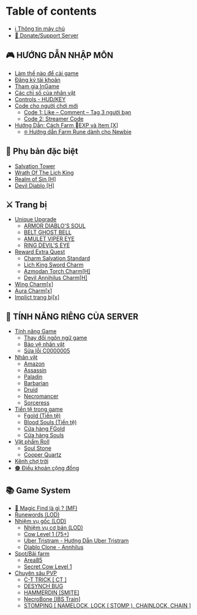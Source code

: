 # Table of contents

* [ℹ️ Thông tin máy chủ](README.md)
* [🤝 Donate/Support Server](join-d2vn/donate.md)

## 🎮 HƯỚNG DẪN NHẬP MÔN <a href="#join-d2vn" id="join-d2vn"></a>

* [Làm thế nào để cài game](join-d2vn/installation.md)
* [Đăng ký tài khoản](join-d2vn/first-time-joining-the-game.md)
* [Tham gia InGame](join-d2vn/tham-gia-ingame.md)
* [Các chỉ số của nhân vật](join-d2vn/cac-chi-so-cua-nhan-vat.md)
* [Controls - HUD/KEY](join-d2vn/menu-tools-interface-and-features.md)
* [Code cho người chơi mới](join-d2vn/code-cho-nguoi-choi-moi/README.md)
  * [Code 1: Like – Comment – Tag 3 người bạn](join-d2vn/code-cho-nguoi-choi-moi/code-1-like-comment-tag-3-nguoi-ban.md)
  * [Code 2: Streamer Code](join-d2vn/code-cho-nguoi-choi-moi/code-2-streamer-code.md)
* [Hướng Dẫn: Cách Farm EXP và Item \[X\]](join-d2vn/huong-dan-cach-farm-exp-va-item-x/README.md)
  * [🔯 Hướng dẫn Farm Rune dành cho Newbie](join-d2vn/huong-dan-cach-farm-exp-va-item-x/huong-dan-farm-rune-danh-cho-newbie.md)

## 🦕 Phụ bản đặc biệt

* [Salvation Tower](phu-ban-dac-biet/salvation-tower.md)
* [Wrath Of The Lich King](phu-ban-dac-biet/wrath-of-the-lich-king.md)
* [Realm of Sin \[H\]](phu-ban-dac-biet/realm-of-sin-h.md)
* [Devil Diablo \[H\]](phu-ban-dac-biet/devil-diablo-h.md)

## ⚔️ Trang bị

* [Unique Upgrade](trang-bi/unique-upgrade/README.md)
  * [ARMOR DIABLO'S SOUL](trang-bi/unique-upgrade/armor-diablos-soul.md)
  * [BELT GHOST BELL](trang-bi/unique-upgrade/belt-ghost-bell.md)
  * [AMULET VIPER EYE](trang-bi/unique-upgrade/amulet-viper-eye.md)
  * [RING DEVIL'S EYE](trang-bi/unique-upgrade/ring-devils-eye.md)
* [Reward Extra Quest](wiki/reward-extra-quest/README.md)
  * [Charm Salvation Standard](trang-bi/reward-extra-quest/salvation-standard-charm.md)
  * [Lich King Sword Charm](trang-bi/reward-extra-quest/lich-king-sword-charm.md)
  * [Azmodan Torch Charm\[H\]](trang-bi/reward-extra-quest/azmodan-torch-charm-h.md)
  * [Devil Annihilus Charm\[H\]](trang-bi/reward-extra-quest/devil-annihilus-charm-h.md)
* [Wing Charm\[x\]](trang-bi/wing-charm-x.md)
* [Aura Charm\[x\]](trang-bi/aura-charm-x.md)
* [Implict trang bị\[x\]](trang-bi/implict-trang-bi-x.md)

## 🦁 TÍNH NĂNG RIÊNG CỦA SERVER

* [Tính năng Game](wiki/game-features/README.md)
  * [Thay đổi ngôn ngữ game](wiki/game-features/changing-the-game-language.md)
  * [Bảo vệ nhân vật](join-d2vn/character-protection.md)
  * [Sửa lỗi C0000005](join-d2vn/fixing-error-c0000005.md)
* [Nhân vật](wiki/characters/README.md)
  * [Amazon](wiki/characters/amazon.md)
  * [Assassin](wiki/characters/assassin.md)
  * [Paladin](wiki/characters/paladin.md)
  * [Barbarian](wiki/characters/barbarian.md)
  * [Druid](wiki/characters/druid.md)
  * [Necromancer](wiki/characters/necromancer.md)
  * [Sorceress](wiki/characters/sorceress.md)
* [Tiền tệ trong game](wiki/currency-in-the-game/README.md)
  * [Fgold (Tiền tệ)](wiki/currency-in-the-game/fgold-currency.md)
  * [Blood Souls (Tiền tệ)](wiki/currency-in-the-game/blood-souls-currency.md)
  * [Cửa hàng FGold](wiki/currency-in-the-game/fgold-shop.md)
  * [Cửa hàng Souls](wiki/currency-in-the-game/souls-shop.md)
* [Vật phẩm Roll](wiki/vat-pham-roll/README.md)
  * [Soul Stone](wiki/vat-pham-roll/soul-stone.md)
  * [Cooper Quartz](wiki/vat-pham-roll/cooper-quartz.md)
* [Kênh chợ trời](wiki/kenh-cho-troi.md)
* [🟠 Điều khoản cộng đồng](about-us/community-guidelines.md)

## 📚 Game System

* [👀 Magic Find là gì ? (MF)](wiki/game-features/what-is-magic-find-mf.md)
* [Runewords (LOD)](game-system/runewords-lod.md)
* [Nhiệm vụ gốc (LOD)](wiki/original-quests-lod/README.md)
  * [Nhiệm vụ cơ bản (LOD)](wiki/original-quests-lod/basic-quests-lod.md)
  * [Cow Level 1 (75+)](wiki/original-quests-lod/cow-level-1-75+.md)
  * [Uber Tristram - Hướng Dẫn Uber Tristram](wiki/original-quests-lod/uber-tristram-hellfire-torch.md)
  * [Diablo Clone - Annhilus](wiki/original-quests-lod/diablo-clone-annhilus.md)
* [Spot/Bãi farm](wiki/spot-bai-farm/README.md)
  * [Area85](wiki/spot-bai-farm/area85.md)
  * [Secret Cow Level 1](wiki/spot-bai-farm/secret-cow-level-1.md)
* [Chuyên sâu PVP](wiki/chuyen-sau-pvp/README.md)
  * [C-T TRICK \[ CT \]](wiki/chuyen-sau-pvp/c-t-trick-ct.md)
  * [DESYNCH BUG](wiki/chuyen-sau-pvp/desynch-bug.md)
  * [HAMMERDIN \[SMITE\]](wiki/chuyen-sau-pvp/hammerdin-smite.md)
  * [NecroBone \[IBS Train\]](wiki/chuyen-sau-pvp/necrobone-ibs-train.md)
  * [STOMPING \[ NAMELOCK, LOCK ( STOMP ), CHAINLOCK, CHAIN \]](wiki/chuyen-sau-pvp/stomping-namelock-lock-stomp-chainlock-chain.md)
